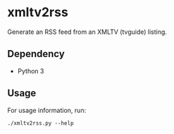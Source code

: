 # xmltv2rss

Generate an RSS feed from an XMLTV (tvguide) listing.


## Dependency

- Python 3


## Usage

For usage information, run:

    ./xmltv2rss.py --help
